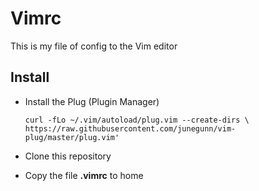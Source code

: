# Vimrc

This is my file of config to the Vim editor

## Install

* Install the Plug (Plugin Manager)
    ~~~~
    curl -fLo ~/.vim/autoload/plug.vim --create-dirs \
    https://raw.githubusercontent.com/junegunn/vim-plug/master/plug.vim'
    ~~~~

* Clone this repository 
* Copy the file __.vimrc__ to home
